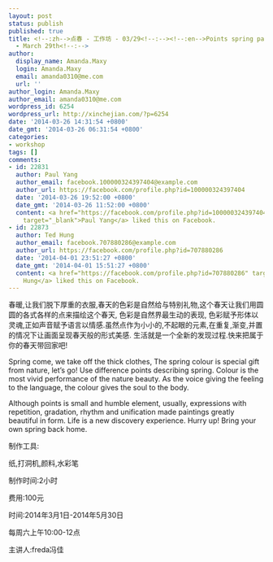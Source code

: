```yaml
---
layout: post
status: publish
published: true
title: <!--:zh-->点春 - 工作坊 - 03/29<!--:--><!--:en-->Points spring painting workshop
  - March 29th<!--:-->
author:
  display_name: Amanda.Maxy
  login: Amanda.Maxy
  email: amanda0310@me.com
  url: ''
author_login: Amanda.Maxy
author_email: amanda0310@me.com
wordpress_id: 6254
wordpress_url: http://xinchejian.com/?p=6254
date: '2014-03-26 14:31:54 +0800'
date_gmt: '2014-03-26 06:31:54 +0800'
categories:
- workshop
tags: []
comments:
- id: 22831
  author: Paul Yang
  author_email: facebook.100000324397404@example.com
  author_url: https://facebook.com/profile.php?id=100000324397404
  date: '2014-03-26 19:52:00 +0800'
  date_gmt: '2014-03-26 11:52:00 +0800'
  content: <a href="https://facebook.com/profile.php?id=100000324397404"
    target="_blank">Paul Yang</a> liked this on Facebook.
- id: 22873
  author: Ted Hung
  author_email: facebook.707880286@example.com
  author_url: https://facebook.com/profile.php?id=707880286
  date: '2014-04-01 23:51:27 +0800'
  date_gmt: '2014-04-01 15:51:27 +0800'
  content: <a href="https://facebook.com/profile.php?id=707880286" target="_blank">Ted
    Hung</a> liked this on Facebook.
---
```

<p><!--:en-->
<div>
<p>春暖,让我们脱下厚重的衣服,春天的色彩是自然给与特别礼物,这<wbr />个春天让我们用圆圆的各式各样的点来描绘这个春天, 色彩是自然界最生动的表现, 色彩赋予形体以灵魂,正如声音赋予语言以情感.虽然点作为小小的<wbr />,不起眼的元素,在重复,渐变,并置的情况下让画面呈现春天般的<wbr />形式美感. 生活就是一个全新的发现过程.快来把属于你的春天带回家吧!</p>
<p>Spring come, we take off the thick clothes, The spring colour is special gift from nature, let&rsquo;s go! Use difference points describing spring. Colour is the most vivid performance of the nature beauty. As the voice giving the feeling to the language, the colour gives the soul to the body.</p>
<p>Although points is small and humble element, usually, expressions with repetition, gradation, rhythm and unification made paintings greatly beautiful in form. Life is a new discovery experience. Hurry up! Bring your own spring back home.</p>
<p>制作工具:</p>
<p>纸,打洞机,颜料,水彩笔</p>
<p>制作时间:2小时</p>
<p>费用:100元</p>
<p>时间:2014年3月1日-2014年5月30日</p>
<p>每周六上午10:00-12点</p>
<p>主讲人:freda冯佳</p>
<p></div><!--:--></p>
